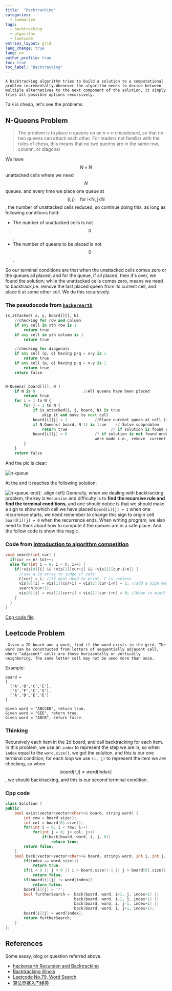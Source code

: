 ```yaml
---
title:  "Backtracking"
categories:
  - summarize
tags: 
  - backtracking
  - algorithm
  - leetcode
entries_layout: grid
lang_change: true
lang: en
author_profile: true
toc: true
toc_label: "Backtracking"
---
```

`A backtracking algorithm tries to build a solution to a computational problem incrementally.Whenever the algorithm needs to decide between multiple alternatives to the next component of the solution, it simply tries all possible options recursively.`

Talk is cheap, let's see the problems.

## N-Queens Problem

>The problem is to place n queens on an n × n chessboard, so that no two queens can attack each other. For readers not familiar with the rules of chess, this means that no two queens are in the same row, column, or diagonal

We have $$N\times{N}$$ unattacked cells where we need $$N$$ queues. and every time we place one queue at $$(i, j)\quad \text{for i<N, j<N}$$, the number of unattacked cells reduced, so continue doing this, as long as following conditions hold:

- The number of unattacked cells is not $$0$$.
- The number of queens to be placed is not $$0$$.

So our terminal conditions are that when the unattacked cells comes zero or the queues all placed; and for the queue, if all placed, then it's over, we found the solution; while the unattacked cells comes zero, means we need to backtrack,i.e. remove the last placed queen from its current cell, and place it at some other cell. We do this recursively.

### The pseudocode from [`hackerearth`][hackerearth Recursion and Backtracking]

```python
is_attacked( x, y, board[][], N)
    //checking for row and column
    if any cell in xth row is 1
        return true
    if any cell in yth column is 1
        return true

    //checking for diagonals
    if any cell (p, q) having p+q = x+y is 1          
        return true
    if any cell (p, q) having p-q = x-y is 1
        return true
    return false


N-Queens( board[][], N )
    if N is 0                     //All queens have been placed
        return true
    for i = 1 to N {
        for j = 1 to N {
            if is_attacked(i, j, board, N) is true
                skip it and move to next cell
            board[i][j] = 1            //Place current queen at cell (i,j)
            if N-Queens( board, N-1) is true    // Solve subproblem
                return true                   // if solution is found return true
            board[i][j] = 0            /* if solution is not found undo whatever changes 
                                       were made i.e., remove  current queen from (i,j)*/
        }
    }
    return false
```

And the pic is clear:

![n-queue](/assets/images/2018-08-06-backtracking/n-queue.png)

At the end it reaches the following solution:

![n-queue-end](/assets/images/2018-08-06-backtracking/n-queue-end.png){: .align-left}
Generally, when we dealing with backtracking problem, the key is `Recursion` and difficulty is to **find the recursive rule and find the terminal conditions**, and one should notice is that we should make a sign to show which cell we have placed `board[i][j] = 1` when one recurrence starts, we need remember to change this sign to origin cell `board[i][j] = 0` when the recurrence ends. When writing program, we also need to think about how to compute if the queues are in a safe place. And the follow code is show this magic.

### Code from [Introduction to algorithm competition][算法竞赛入门经典]

```cpp
void search(int cur) {
  if(cur == n) tot++;
  else for(int i = 0; i < n; i++) {
    if(!vis[0][i] && !vis[1][cur+i] && !vis[2][cur-i+n]) {
      //use a 2d array to judge if safe
      C[cur] = i; //if dont need to print, C is useless
      vis[0][i] = vis[1][cur+i] = vis[2][cur-i+n] = 1; //add a sign means not safe
      search(cur+1);
      vis[0][i] = vis[1][cur+i] = vis[2][cur-i+n] = 0; //Keep in mind! change it back
    }
  }
}
```
[Cpp code file](/assets/files/nqueue.cpp)

## Leetcode Problem

`
Given a 2D board and a word, find if the word exists in the grid. The word can be constructed from letters of sequentially adjacent cell, where "adjacent" cells are those horizontally or vertically neighboring. The same letter cell may not be used more than once.`

Example:
```
board =
[
  ['A','B','C','E'],
  ['S','F','C','S'],
  ['A','D','E','E']
]

Given word = "ABCCED", return true.
Given word = "SEE", return true.
Given word = "ABCB", return false.
```

### Thinking

Recursively each item in the 2d board, and call backtracking for each item. In this problem, we use an `index` to represent the step we are in, so when `index` equal to the `word.size()`, we got the solution, and this is our one terminal condition; for each loop we use `(i, j)` to represent the item we are checking, so when $$board[i, j]\neq word[index]$$, we should backtracking, and this is our second terminal condition.

### Cpp code

```cpp
class Solution {
public:
    bool exist(vector<vector<char>>& board, string word) {
        int row = board.size();
        int col = board[0].size();
        for(int i = 0; i < row; i++)
            for(int j = 0; j< col; j++)
                if(back(board, word, i, j, 0))
                    return true;
        return false;
    }
    bool back(vector<vector<char>>& board, string& word, int i, int j, int index) {
        if(index == word.size())
            return true;
        if(i < 0 || j < 0 || i > board.size()-1 || j > board[0].size()-1) // boundary of board
            return false;
        if(board[i][j] != word[index])
            return false;
        board[i][j] = '*';
        bool furtherSearch =  back(board, word, i+1, j, index+1) ||
                              back(board, word, i-1, j, index+1) ||
                              back(board, word, i, j-1, index+1) ||
                              back(board, word, i, j+1, index+1);
        board[i][j] = word[index];
        return furtherSearch;
    }
};
```

## References

Some essay, blog or question referred above.

- [hackerearth Recursion and Backtracking][hackerearth Recursion and Backtracking]
- [Backtracking illinois][Backtracking illinois]
- [Leetcode No.79. Word Search][Leetcode No.79. Word Search]
- [算法竞赛入门经典][算法竞赛入门经典]

[hackerearth Recursion and Backtracking]:https://www.hackerearth.com/zh/practice/basic-programming/recursion/recursion-and-backtracking/tutorial/
[Backtracking illinois]:http://jeffe.cs.illinois.edu/teaching/algorithms/notes/03-backtracking.pdf
[Leetcode No.79. Word Search]:https://leetcode.com/problems/word-search/description/
[算法竞赛入门经典]: http://www.xwood.net/docs/pdf/%E7%AE%97%E6%B3%95%E7%AB%9E%E8%B5%9B%E5%85%A5%E9%97%A8%E7%BB%8F%E5%85%B8_%E7%AC%AC2%E7%89%88_201703071237.pdf